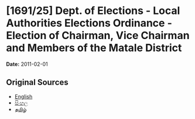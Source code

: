 # [1691/25] Dept. of Elections - Local Authorities Elections Ordinance - Election of Chairman, Vice Chairman and Members of the Matale District

**Date:** 2011-02-01

## Original Sources

- [English](https://documents.gov.lk/view/extra-gazettes/2011/2/1691-25_E.pdf)
- [සිංහල](https://documents.gov.lk/view/extra-gazettes/2011/2/1691-25_S.pdf)
- [தமிழ்](https://documents.gov.lk/view/extra-gazettes/2011/2/1691-25_T.pdf)
